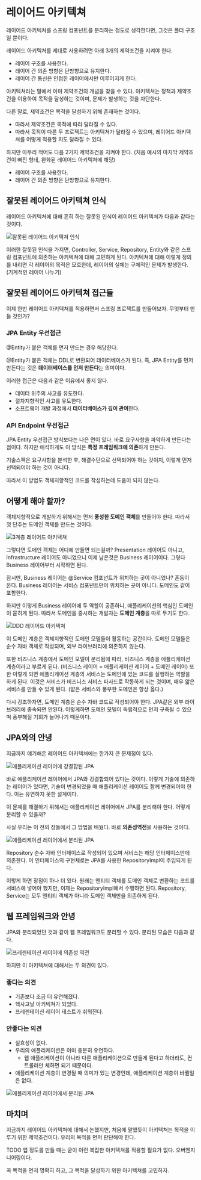 # 레이어드 아키텍쳐

레이어드 아키텍처를 스프링 컴포넌트를 분리하는 정도로 생각한다면, 그것은 폴더 구조일 뿐이다.

레이어드 아키텍쳐를 제대로 사용하려면 아래 3개의 제약조건을 지켜야 한다.
- 레이어 구조를 사용한다.
- 레이어 간 의존 방향은 단방향으로 유지한다.
- 레이어 간 통신은 인접한 레이어에서만 이루어지게 한다.

아키텍쳐라는 말에서 이미 제약조건의 개념을 찾을 수 있다.
아키텍쳐는 정책과 제약조건을 이용하여 목적을 달성하는 것이며, 문제가 발생하는 것을 차단한다.

다른 말로, 제약조건은 목적을 달성하기 위해 존재하는 것이다.
- 따라서 제약조건은 목적에 따라 달라질 수 있다.
- 따라서 목적이 다른 두 프로젝트는 아키텍쳐가 달라질 수 있으며, 레이어드 아키텍쳐를 어떻게 적용할 지도 달라질 수 있다.

하지만 아무리 적어도 다음 2가지 제약조건을 지켜야 한다. (처음 예시의 마지막 제약조건이 빠진 형태, 완화된 레이어드 아키텍쳐에 해당)
- 레이어 구조를 사용한다.
- 레이어 간 의존 방향은 단방향으로 유지한다.

## 잘못된 레이어드 아키텍쳐 인식
레이어드 아키텍쳐에 대해 흔히 하는 잘못된 인식이 레이어드 아키텍쳐가 다음과 같다는 것이다.

![잘못된 레이어드 아키텍쳐 인식](image-1.png)

이러한 잘못된 인식을 가지면, Controller, Service, Repository, Entity와 같은 스프링 컴포넌트에 의존하는 아키텍쳐에 대해 고민하게 된다. 아키텍쳐에 대해 이렇게 정의를 내리면 각 레이어의 목적은 모호한데, 레이어의 실체는 구체적인 문제가 발생한다. (기계적인 레이어 나누기)

## 잘못된 레이어드 아키텍쳐 접근들

이제 한번 레이어드 아키텍쳐를 적용하면서 스프링 프로젝트를 만들어보자. 무엇부터 만들 것인가?

### JPA Entity 우선접근
@Entity가 붙은 객체를 먼저 만드는 경우 해당한다.

@Entity가 붙은 객체는 DDL로 변환되어 데이터베이스가 된다. 즉, JPA Entity를 먼저 만든다는 것은 **데이터베이스를 먼저 만든다**는 의미이다.

이러한 접근은 다음과 같은 이유에서 좋지 않다.
- 데이터 위주의 사고를 유도한다.
- 절차지향적인 사고를 유도한다.
- 소프트웨어 개발 과정에서 **데이터베이스가 깊이 관여**한다.

### API Endpoint 우선접근

JPA Entity 우선접근 방식보다는 나은 면이 있다. 바로 요구사항을 파악하게 만든다는 점이다. 하지만 애석하게도 이 방식은 **특정 프레임워크에 의존**하게 만든다.

기술스펙은 요구사항을 분석한 후, 해결수단으로 선택되어야 하는 것이지, 이렇게 먼저 선택되어야 하는 것이 아니다.

따라서 이 방법도 객체지향적인 코드를 작성하는데 도움이 되지 않는다.

## 어떻게 해야 할까?

객체지향적으로 개발하기 위해서는 먼저 **풍성한 도메인 객체**를 만들어야 한다. 따라서 첫 단추는 도메인 객체를 만드는 것이다.

![3계층 레이어드 아키텍쳐](image-3.png)

그렇다면 도메인 객체는 어디에 만들면 되는걸까? Presentation 레이어도 아니고, Infrastructure 레이어도 아니었으니 이제 남은것은 Business 레이어이다. 그렇다 Business 레이어부터 시작하면 된다.

잠시만, Business 레이어는 @Service 컴포넌트가 위치하는 곳이 아니었나? 혼동이 온다. Business 레이어는 서비스 컴포넌트만이 위치하는 곳이 아니다. 도메인도 같이 포함한다.

하지만 이렇게 Business 레이어에 두 역할이 공존하니, 애플리케이션의 핵심인 도메인이 묻히게 된다. 따라서 도메인을 중시하는 개발자는 **도메인 계층**을 따로 두기도 한다.

![DDD 레이어드 아키텍쳐](image-4.jpg)

이 도메인 계층은 객체지향적인 도메인 모델들이 활동하는 공간이다. 도메인 모델들은 순수 자바 객체로 작성되며, 외부 라이브러리에 의존하지 않는다.

또한 비즈니스 계층에서 도메인 모델이 분리됨에 따라, 비즈니스 계층을 애플리케이션 계층이라고 부르게 된다. (비즈니스 레이어 = 애플리케이션 레이어 + 도메인 레이어) 또한 이렇게 되면 애플리케이션 계층의 서비스는 도메인에 있는 코드를 실행하는 역할을 하게 된다. 이것은 서비스가 비즈니스 서비스 파사드로 작동하게 되는 것이며, 매우 얇은 서비스를 만들 수 있게 된다. (얇은 서비스와 풍부한 도메인은 항상 옳다.)

다시 강조하자면, 도메인 계층은 순수 자바 코드로 작성되어야 한다. JPA같은 외부 라이브러리에 종속되면 안된다. 이렇게하면 도메인 모델이 독립적으로 먼저 구축될 수 있으며 풍부해질 기회가 늘어나기 때문이다.

## JPA와의 안녕

지금까지 얘기해온 레이어드 아키텍쳐에는 한가지 큰 문제점이 있다.

![애플리케이션 레이어에 강결합된 JPA](image-4.jpg)

바로 애플리케이션 레이어에서 JPA와 강결합되어 있다는 것이다. 이렇게 기술에 의존하는 레이어가 있다면, 기술이 변경되었을 때 애플리케이션 레이어도 함께 변경되어야 한다. 이는 유연하지 못한 설계이다.

이 문제를 해결하기 위해서는 애플리케이션 레이어에서 JPA를 분리해야 한다. 어떻게 분리할 수 있을까?

사실 우리는 이 전의 장들에서 그 방법을 배웠다. 바로 **의존성역전**을 사용하는 것이다.

![애플리케이션 레이어에서 분리된 JPA](image-5.jpg)

Repository 순수 자바 인터페이스로 작성되어 있으며 서비스는 해당 인터페이스만에 의존한다. 이 인터페이스의 구현체로는 JPA를 사용한 RepositoryImpl이 주입되게 된다.

이렇게 하면 장점이 하나 더 있다. 원래는 엔티티 객체를 도메인 객체로 변환하는 코드를 서비스에 넣어야 했지만, 이제는 RepositoryImpl에서 수행하면 된다. Repository, Service는 모두 엔티티 객체가 아니라 도메인 객체만을 의존하게 된다.

## 웹 프레임워크와 안녕

JPA와 분리되었던 것과 같이 웹 프레임워크도 분리할 수 있다. 분리된 모습은 다음과 같다.

![프레젠테이션 레이어에 의존성 역전](image-6.jpg)

하지만 이 아키텍쳐에 대해서는 두 의견이 있다.

### 좋다는 의견
- 기존보다 조금 더 유연해졌다.
- 헥사고날 아키텍쳐가 되었다.
- 프레젠테이션 레이어 테스트가 쉬워진다.

### 안좋다는 의견
- 실효성이 없다.
- 우리의 애플리케이션은 이미 충분히 유연하다.
  - 웹 애플리케이션이 아니라 다른 애플리케이션으로 만들게 된다고 하더라도, 컨트롤러만 체하면 되기 때문이다.
- 애플리케이션 계층이 변경될 때 의미가 있는 변경인데, 애플리케이션 계층이 바뀔일은 없다.

![애플리케이션 레이어에서 분리된 JPA](image-5.jpg)

## 마치며

지금까지 레이어드 아키텍쳐에 대해서 논했지만, 처음에 말했듯이 아키텍쳐는 목적을 이루기 위한 제약조건이다. 우리의 목적을 먼저 판단해야 한다.

TODO 앱 정도를 만들 때는 굳이 이런 복잡한 아키텍쳐를 적용할 필요가 없다. 오버엔지니어링이다.

꼭 목적을 먼저 명확히 하고, 그 목적을 달성하기 위한 아키텍쳐를 고민하자.